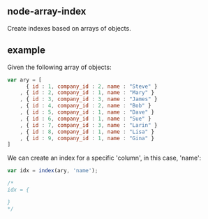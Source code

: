 node-array-index
----------------

Create indexes based on arrays of objects. 


example
-------

Given the following array of objects:

```javascript
var ary = [
	  { id : 1, company_id : 2, name : "Steve" }
	, { id : 2, company_id : 1, name : "Mary" }
	, { id : 3, company_id : 3, name : "James" }
	, { id : 4, company_id : 2, name : "Bob" }
	, { id : 5, company_id : 1, name : "Dave" }
	, { id : 6, company_id : 1, name : "Sue" }
	, { id : 7, company_id : 3, name : "Larin" }
	, { id : 8, company_id : 1, name : "Lisa" }
	, { id : 9, company_id : 1, name : "Gina" }
]
```

We can create an index for a specific 'column', in this case, 'name':

```javascript
var idx = index(ary, 'name');

/*
idx = {

}
*/

```
